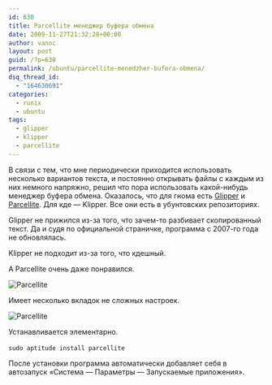 ```yaml
---
id: 630
title: Parcellite менеджер буфера обмена
date: 2009-11-27T21:32:28+00:00
author: vanoc
layout: post
guid: /?p=630
permalink: /ubuntu/parcellite-menedzher-bufera-obmena/
dsq_thread_id:
  - "164630691"
categories:
  - runix
  - ubuntu
tags:
  - glipper
  - klipper
  - parcellite
---
```

В связи с тем, что мне периодически приходится использовать несколько вариантов текста, и постоянно открывать файлы с каждым из них немного напряжно, решил что пора использовать какой-нибудь менеджер буфера обмена. Оказалось, что для гнома есть [Glipper](http://glipper.sourceforge.net/) и [Parcellite](http://parcellite.sourceforge.net/). Для кде &#8212; Klipper. Все они есть в убунтовских репозиториях.

Glipper не прижился из-за того, что зачем-то разбивает скопированный текст. Да и судя по официальной страничке, программа с 2007-го года не обновлялась.
  
Klipper не подходит из-за того, что кдешный.

А Parcellite очень даже понравился.

<img class="alignnone size-full wp-image-631" title="Parcellite" src="/uploads/2009/11/Parcellite.png" alt="Parcellite" width="358" height="193" srcset="/uploads/2009/11/Parcellite.png 358w, /uploads/2009/11/Parcellite-300x161.png 300w" sizes="(max-width: 358px) 100vw, 358px" />

Имеет несколько вкладок не сложных настроек.

<img class="alignnone size-full wp-image-632" title="Parcellite" src="/uploads/2009/11/Parcellite1.png" alt="Parcellite" width="384" height="407" srcset="/uploads/2009/11/Parcellite1.png 384w, /uploads/2009/11/Parcellite1-283x300.png 283w" sizes="(max-width: 384px) 100vw, 384px" />

Устанавливается элементарно.

`sudo aptitude install parcellite`

После установки программа автоматически добавляет себя в автозапуск &#171;Система &#8212; Параметры &#8212; Запускаемые приложения&#187;.